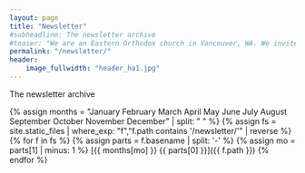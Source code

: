 ```yaml
---
layout: page
title: "Newsletter"
#subheadline: The newsletter archive
#teaser: "We are an Eastern Orthodox church in Vancouver, WA. We invite you to join us for worship and fellowship!"
permalink: "/newsletter/"
header:
    image_fullwidth: "header_ha1.jpg"
---
```


The newsletter archive

{% assign months = "January February March April May June July August September October November December" | split: " " %}
{% assign fs = site.static_files | where_exp: "f","f.path contains '/newsletter/'" | reverse %}
{% for f in fs %}
  {% assign parts = f.basename | split: '-' %}
  {% assign mo = parts[1] | minus: 1 %} 
  [{{ months[mo] }} {{ parts[0] }}]({{ f.path }})
{% endfor %}

<!--http://ashbrook.io/2018-04-26-listing-documents-via-jekyll-without-collections/-->
